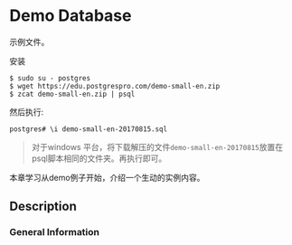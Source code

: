 Demo Database
=============

示例文件。

安装

```shell script
$ sudo su - postgres
$ wget https://edu.postgrespro.com/demo-small-en.zip
$ zcat demo-small-en.zip | psql
```

然后执行:

```shell script
postgres# \i demo-small-en-20170815.sql
```

> 对于windows 平台，将下载解压的文件`demo-small-en-20170815`放置在psql脚本相同的文件夹。再执行即可。

本章学习从demo例子开始，介绍一个生动的实例内容。

## Description

### General Information

